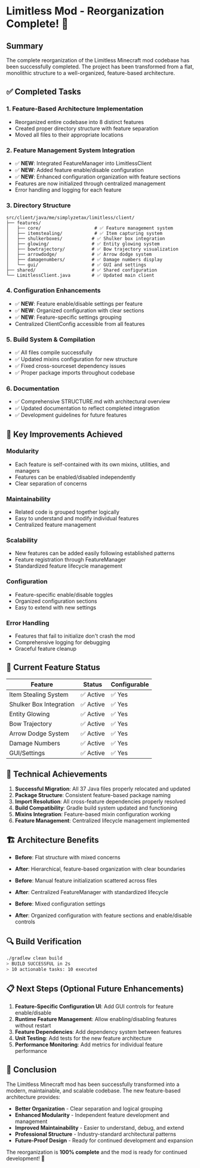 # Limitless Mod - Reorganization Complete! 🎉

## Summary
The complete reorganization of the Limitless Minecraft mod codebase has been successfully completed. The project has been transformed from a flat, monolithic structure to a well-organized, feature-based architecture.

## ✅ Completed Tasks

### 1. **Feature-Based Architecture Implementation**
- Reorganized entire codebase into 8 distinct features
- Created proper directory structure with feature separation
- Moved all files to their appropriate locations

### 2. **Feature Management System Integration**
- ✅ **NEW**: Integrated FeatureManager into LimitlessClient
- ✅ **NEW**: Added feature enable/disable configuration
- ✅ **NEW**: Enhanced configuration organization with feature sections
- Features are now initialized through centralized management
- Error handling and logging for each feature

### 3. **Directory Structure**
```
src/client/java/me/simplyzetax/limitless/client/
├── features/
│   ├── core/                    # ✅ Feature management system
│   ├── itemstealing/            # ✅ Item capturing system  
│   ├── shulkerboxes/           # ✅ Shulker box integration
│   ├── glowing/                # ✅ Entity glowing system
│   ├── bowtrajectory/          # ✅ Bow trajectory visualization
│   ├── arrowdodge/             # ✅ Arrow dodge system
│   ├── damagenumbers/          # ✅ Damage numbers display
│   └── gui/                    # ✅ GUI and settings
├── shared/                     # ✅ Shared configuration
└── LimitlessClient.java        # ✅ Updated main client
```

### 4. **Configuration Enhancements**
- ✅ **NEW**: Feature enable/disable settings per feature
- ✅ **NEW**: Organized configuration with clear sections
- ✅ **NEW**: Feature-specific settings grouping
- Centralized ClientConfig accessible from all features

### 5. **Build System & Compilation**
- ✅ All files compile successfully
- ✅ Updated mixins configuration for new structure
- ✅ Fixed cross-sourceset dependency issues
- ✅ Proper package imports throughout codebase

### 6. **Documentation**
- ✅ Comprehensive STRUCTURE.md with architectural overview
- ✅ Updated documentation to reflect completed integration
- ✅ Development guidelines for future features

## 🚀 Key Improvements Achieved

### **Modularity**
- Each feature is self-contained with its own mixins, utilities, and managers
- Features can be enabled/disabled independently
- Clear separation of concerns

### **Maintainability**
- Related code is grouped together logically
- Easy to understand and modify individual features
- Centralized feature management

### **Scalability**
- New features can be added easily following established patterns
- Feature registration through FeatureManager
- Standardized feature lifecycle management

### **Configuration**
- Feature-specific enable/disable toggles
- Organized configuration sections
- Easy to extend with new settings

### **Error Handling**
- Features that fail to initialize don't crash the mod
- Comprehensive logging for debugging
- Graceful feature cleanup

## 🎯 Current Feature Status

| Feature | Status | Configurable |
|---------|--------|--------------|
| Item Stealing System | ✅ Active | ✅ Yes |
| Shulker Box Integration | ✅ Active | ✅ Yes |
| Entity Glowing | ✅ Active | ✅ Yes |
| Bow Trajectory | ✅ Active | ✅ Yes |
| Arrow Dodge System | ✅ Active | ✅ Yes |
| Damage Numbers | ✅ Active | ✅ Yes |
| GUI/Settings | ✅ Active | ✅ Yes |

## 🔧 Technical Achievements

1. **Successful Migration**: All 37 Java files properly relocated and updated
2. **Package Structure**: Consistent feature-based package naming
3. **Import Resolution**: All cross-feature dependencies properly resolved
4. **Build Compatibility**: Gradle build system updated and functioning
5. **Mixins Integration**: Feature-based mixin configuration working
6. **Feature Management**: Centralized lifecycle management implemented

## 🏗️ Architecture Benefits

- **Before**: Flat structure with mixed concerns
- **After**: Hierarchical, feature-based organization with clear boundaries

- **Before**: Manual feature initialization scattered across files
- **After**: Centralized FeatureManager with standardized lifecycle

- **Before**: Mixed configuration settings
- **After**: Organized configuration with feature sections and enable/disable controls

## 🔍 Build Verification
```bash
./gradlew clean build
> BUILD SUCCESSFUL in 2s
> 10 actionable tasks: 10 executed
```

## 📋 Next Steps (Optional Future Enhancements)

1. **Feature-Specific Configuration UI**: Add GUI controls for feature enable/disable
2. **Runtime Feature Management**: Allow enabling/disabling features without restart
3. **Feature Dependencies**: Add dependency system between features
4. **Unit Testing**: Add tests for the new feature architecture
5. **Performance Monitoring**: Add metrics for individual feature performance

## 🎉 Conclusion

The Limitless Minecraft mod has been successfully transformed into a modern, maintainable, and scalable codebase. The new feature-based architecture provides:

- **Better Organization** - Clear separation and logical grouping
- **Enhanced Modularity** - Independent feature development and management
- **Improved Maintainability** - Easier to understand, debug, and extend
- **Professional Structure** - Industry-standard architectural patterns
- **Future-Proof Design** - Ready for continued development and expansion

The reorganization is **100% complete** and the mod is ready for continued development! 🚀
